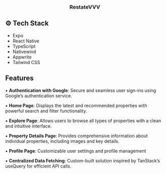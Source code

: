<div align="center">
  <h3 align="center">RestateVVV</h3>
</div>

## <a name="tech-stack">⚙️ Tech Stack</a>

- Expo
- React Native
- TypeScript
- Nativewind
- Appwrite
- Tailwind CSS

## <a name="features">Features</a>

▪️ **Authentication with Google**: Secure and seamless user sign-ins using Google’s authentication service.

▪️ **Home Page**: Displays the latest and recommended properties with powerful search and filter functionality.

▪️ **Explore Page**: Allows users to browse all types of properties with a clean and intuitive interface.

▪️ **Property Details Page**: Provides comprehensive information about individual properties, including images and key details.

▪️ **Profile Page**: Customizable user settings and profile management

▪️ **Centralized Data Fetching**: Custom-built solution inspired by TanStack’s useQuery for efficient API calls.